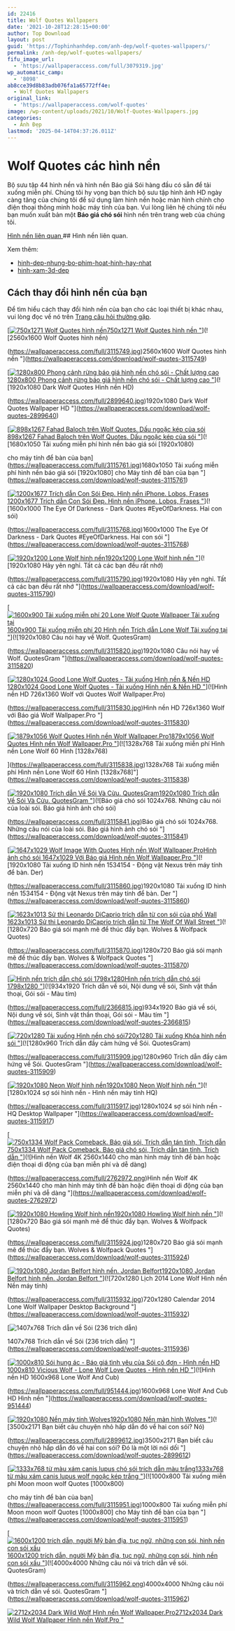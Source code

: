 ```yaml
---
id: 22416
title: Wolf Quotes Wallpapers
date: '2021-10-28T12:28:15+00:00'
author: Top Download
layout: post
guid: 'https://Tophinhanhdep.com/anh-dep/wolf-quotes-wallpapers/'
permalink: /anh-dep/wolf-quotes-wallpapers/
fifu_image_url:
  - 'https://wallpaperaccess.com/full/3079319.jpg'
wp_automatic_camp:
  - '8098'
ab8cce39d8b83adb076fa1a65772ff4e:
  - Wolf Quotes Wallpapers
original_link:
  - 'https://wallpaperaccess.com/wolf-quotes'
image: /wp-content/uploads/2021/10/Wolf-Quotes-Wallpapers.jpg
categories:
  - Ảnh Đẹp
lastmod: '2025-04-14T04:37:26.011Z'
---
```

# Wolf Quotes các hình nền

Bộ sưu tập 44 hình nền và hình nền Báo giá Sói hàng đầu có sẵn để tải xuống miễn phí. Chúng tôi hy vọng bạn thích bộ sưu tập hình ảnh HD ngày càng tăng của chúng tôi để sử dụng làm hình nền hoặc màn hình chính cho điện thoại thông minh hoặc máy tính của bạn. Vui lòng liên hệ chúng tôi nếu bạn muốn xuất bản một **Báo giá chó sói** hình nền trên trang web của chúng tôi.

[Hình nền liên quan ](#related) ## Hình nền liên quan.

   
 Xem thêm:

   
- [hinh-dep-nhung-bo-phim-hoat-hinh-hay-nhat](https://tophinhanhdep.com/hinh-nen-dep/hinh-dep-nhung-bo-phim-hoat-hinh-hay-nhat/)
- [hinh-xam-3d-dep](https://tophinhanhdep.com/hinh-xam-dep/hinh-xam-3d-dep/)

## Cách thay đổi hình nền của bạn

Để tìm hiểu cách thay đổi hình nền của bạn cho các loại thiết bị khác nhau, vui lòng đọc về nó trên [Trang câu hỏi thường gặp](https://tophinhanhdep.com/faq/).

  
[[![750x1271 Wolf Quotes hình nền](https://wallpaperaccess.com/full/3079319.jpg)750x1271 Wolf Quotes hình nền "](https://wallpaperaccess.com/download/wolf-quotes-3079319)](![2560x1600 Wolf Quotes hình nền)

(https://wallpaperaccess.com/full/3115749.jpg)2560x1600 Wolf Quotes hình nền "](https://wallpaperaccess.com/download/wolf-quotes-3115749)

[[![1280x800 Phong cảnh rừng báo giá hình nền chó sói - Chất lượng cao](https://wallpaperaccess.com/full/3115754.jpg)1280x800 Phong cảnh rừng báo giá hình nền chó sói - Chất lượng cao "](https://wallpaperaccess.com/download/wolf-quotes-3115754)](![1920x1080 Dark Wolf Quotes Hình nền HD)

(https://wallpaperaccess.com/full/2899640.jpg)1920x1080 Dark Wolf Quotes Wallpaper HD "](https://wallpaperaccess.com/download/wolf-quotes-2899640)

[[![898x1267 Fahad Baloch trên Wolf Quotes.  Dấu ngoặc kép của sói](https://wallpaperaccess.com/full/3115759.jpg)898x1267 Fahad Baloch trên Wolf Quotes. Dấu ngoặc kép của sói "](https://wallpaperaccess.com/download/wolf-quotes-3115759)](![1680x1050 Tải xuống miễn phí hình nền báo giá sói [1920x1080)

 cho máy tính để bàn của bạn](https://wallpaperaccess.com/full/3115761.jpg)1680x1050 Tải xuống miễn phí hình nền báo giá sói \[1920x1080\] cho Máy tính để bàn của bạn "](https://wallpaperaccess.com/download/wolf-quotes-3115761)

[[![1200x1677 Trích dẫn Con Sói Đẹp.  Hình nền iPhone.  Lobos, Frases](https://wallpaperaccess.com/full/835547.jpg)1200x1677 Trích dẫn Con Sói Đẹp. Hình nền iPhone. Lobos, Frases "](https://wallpaperaccess.com/download/wolf-quotes-835547)](![1600x1000 The Eye Of Darkness - Dark Quotes #EyeOfDarkness.  Hai con sói)

(https://wallpaperaccess.com/full/3115768.jpg)1600x1000 The Eye Of Darkness - Dark Quotes #EyeOfDarkness. Hai con sói "](https://wallpaperaccess.com/download/wolf-quotes-3115768)

[[![1920x1200 Lone Wolf hình nền](https://wallpaperaccess.com/full/3115773.jpg)1920x1200 Lone Wolf hình nền "](https://wallpaperaccess.com/download/wolf-quotes-3115773)](![1920x1080 Hãy yên nghỉ.  Tất cả các bạn đều rất nhớ)

(https://wallpaperaccess.com/full/3115790.jpg)1920x1080 Hãy yên nghỉ. Tất cả các bạn đều rất nhớ "](https://wallpaperaccess.com/download/wolf-quotes-3115790)

[[![1600x900 Tải xuống miễn phí 20 Lone Wolf Quote Wallpaper Tải xuống tại](https://wallpaperaccess.com/full/3115800.jpg)1600x900 Tải xuống miễn phí 20 Hình nền Trích dẫn Lone Wolf Tải xuống tại "](https://wallpaperaccess.com/download/wolf-quotes-3115800)](![1920x1080 Câu nói hay về Wolf.  QuotesGram)

(https://wallpaperaccess.com/full/3115820.jpg)1920x1080 Câu nói hay về Wolf. QuotesGram "](https://wallpaperaccess.com/download/wolf-quotes-3115820)

[[![1280x1024 Good Lone Wolf Quotes - Tải xuống Hình nền & Nền HD](https://wallpaperaccess.com/full/3115823.jpg)1280x1024 Good Lone Wolf Quotes - Tải xuống Hình nền &amp; Nền HD "](https://wallpaperaccess.com/download/wolf-quotes-3115823)](![Hình nền HD 726x1360 Wolf với Quotes Wolf Wallpaper.Pro)

(https://wallpaperaccess.com/full/3115830.jpg)Hình nền HD 726x1360 Wolf với Báo giá Wolf Wallpaper.Pro "](https://wallpaperaccess.com/download/wolf-quotes-3115830)

[[![1879x1056 Wolf Quotes Hình nền Wolf Wallpaper.Pro](https://wallpaperaccess.com/full/3115836.jpg)1879x1056 Wolf Quotes Hình nền Wolf Wallpaper.Pro "](https://wallpaperaccess.com/download/wolf-quotes-3115836)](![1328x768 Tải xuống miễn phí Hình nền Lone Wolf 60 Hình [1328x768)

](https://wallpaperaccess.com/full/3115838.jpg)1328x768 Tải xuống miễn phí Hình nền Lone Wolf 60 Hình \[1328x768\]"](https://wallpaperaccess.com/download/wolf-quotes-3115838)

[[![1920x1080 Trích dẫn Về Sói Và Cừu.  QuotesGram](https://wallpaperaccess.com/full/3115839.jpg)1920x1080 Trích dẫn Về Sói Và Cừu. QuotesGram "](https://wallpaperaccess.com/download/wolf-quotes-3115839)](![Báo giá chó sói 1024x768.  Những câu nói của loài sói.  Báo giá hình ảnh chó sói)

(https://wallpaperaccess.com/full/3115841.jpg)Báo giá chó sói 1024x768. Những câu nói của loài sói. Báo giá hình ảnh chó sói "](https://wallpaperaccess.com/download/wolf-quotes-3115841)

[[![1647x1029 Wolf Image With Quotes Hình nền Wolf Wallpaper.Pro](https://wallpaperaccess.com/full/3115844.jpg)Hình ảnh chó sói 1647x1029 Với Báo giá Hình nền Wolf Wallpaper.Pro "](https://wallpaperaccess.com/download/wolf-quotes-3115844)](![1920x1080 Tải xuống ID hình nền 1534154 - Động vật Nexus trên máy tính để bàn.  Der)

(https://wallpaperaccess.com/full/3115860.jpg)1920x1080 Tải xuống ID hình nền 1534154 - Động vật Nexus trên máy tính để bàn. Der "](https://wallpaperaccess.com/download/wolf-quotes-3115860)

[[![1623x1013 Sử thi Leonardo DiCaprio trích dẫn từ con sói của phố Wall](https://wallpaperaccess.com/full/2345704.jpg)1623x1013 Sử thi Leonardo DiCaprio trích dẫn từ The Wolf Of Wall Street "](https://wallpaperaccess.com/download/wolf-quotes-2345704)](![1280x720 Báo giá sói mạnh mẽ để thúc đẩy bạn.  Wolves & Wolfpack Quotes)

(https://wallpaperaccess.com/full/3115870.jpg)1280x720 Báo giá sói mạnh mẽ để thúc đẩy bạn. Wolves &amp; Wolfpack Quotes "](https://wallpaperaccess.com/download/wolf-quotes-3115870)

[[![Hình nền trích dẫn chó sói 1798x1280](https://wallpaperaccess.com/full/3115872.jpg)Hình nền trích dẫn chó sói 1798x1280 "](https://wallpaperaccess.com/download/wolf-quotes-3115872)](![934x1920 Trích dẫn về sói, Nội dung về sói, Sinh vật thần thoại, Gói sói - Màu tím)

(https://wallpaperaccess.com/full/2366815.jpg)934x1920 Báo giá về sói, Nội dung về sói, Sinh vật thần thoại, Gói sói - Màu tím "](https://wallpaperaccess.com/download/wolf-quotes-2366815)

[[![720x1280 Tải xuống Hình nền chó sói](https://wallpaperaccess.com/full/3115904.jpg)720x1280 Tải xuống Khóa hình nền sói "](https://wallpaperaccess.com/download/wolf-quotes-3115904)](![1280x960 Trích dẫn đầy cảm hứng về Sói.  QuotesGram)

(https://wallpaperaccess.com/full/3115909.jpg)1280x960 Trích dẫn đầy cảm hứng về Sói. QuotesGram "](https://wallpaperaccess.com/download/wolf-quotes-3115909)

[[![1920x1080 Neon Wolf hình nền](https://wallpaperaccess.com/full/2552060.jpg)1920x1080 Neon Wolf hình nền "](https://wallpaperaccess.com/download/wolf-quotes-2552060)](![1280x1024 sợ sói hình nền - Hình nền máy tính HQ)

(https://wallpaperaccess.com/full/3115917.jpg)1280x1024 sợ sói hình nền - HQ Desktop Wallpaper "](https://wallpaperaccess.com/download/wolf-quotes-3115917)

[[![750x1334 Wolf Pack Comeback.  Báo giá sói, Trích dẫn tán tỉnh, Trích dẫn](https://wallpaperaccess.com/full/355912.jpg)750x1334 Wolf Pack Comeback. Báo giá chó sói, Trích dẫn tán tỉnh, Trích dẫn "](https://wallpaperaccess.com/download/wolf-quotes-355912)](![Hình nền Wolf 4K 2560x1440 cho màn hình máy tính để bàn hoặc điện thoại di động của bạn miễn phí và dễ dàng)

(https://wallpaperaccess.com/full/2762972.png)Hình nền Wolf 4K 2560x1440 cho màn hình máy tính để bàn hoặc điện thoại di động của bạn miễn phí và dễ dàng "](https://wallpaperaccess.com/download/wolf-quotes-2762972)

[[![1920x1080 Howling Wolf hình nền](https://wallpaperaccess.com/full/3115923.jpg)1920x1080 Howling Wolf hình nền "](https://wallpaperaccess.com/download/wolf-quotes-3115923)](![1280x720 Báo giá sói mạnh mẽ để thúc đẩy bạn.  Wolves & Wolfpack Quotes)

(https://wallpaperaccess.com/full/3115924.jpg)1280x720 Báo giá sói mạnh mẽ để thúc đẩy bạn. Wolves &amp; Wolfpack Quotes "](https://wallpaperaccess.com/download/wolf-quotes-3115924)

[[![1920x1080 Jordan Belfort hình nền.  Jordan Belfort](https://wallpaperaccess.com/full/835362.jpg)1920x1080 Jordan Belfort hình nền. Jordan Belfort "](https://wallpaperaccess.com/download/wolf-quotes-835362)](![720x1280 Lịch 2014 Lone Wolf Hình nền Nền máy tính)

(https://wallpaperaccess.com/full/3115932.jpg)720x1280 Calendar 2014 Lone Wolf Wallpaper Desktop Background "](https://wallpaperaccess.com/download/wolf-quotes-3115932)

[![1407x768 Trích dẫn về Sói (236 trích dẫn)](https://wallpaperaccess.com/full/3115936.jpg)

1407x768 Trích dẫn về Sói (236 trích dẫn) "](https://wallpaperaccess.com/download/wolf-quotes-3115936)

[[![1000x810 Sói hung ác - Báo giá tình yêu của Sói cô đơn - Hình nền HD](https://wallpaperaccess.com/full/3115939.jpg)1000x810 Vicious Wolf - Lone Wolf Love Quotes - Hình nền HD "](https://wallpaperaccess.com/download/wolf-quotes-3115939)](![Hình nền HD 1600x968 Lone Wolf And Cub)

(https://wallpaperaccess.com/full/951444.jpg)1600x968 Lone Wolf And Cub HD Hình nền "](https://wallpaperaccess.com/download/wolf-quotes-951444)

[[![1920x1080 Nền máy tính Wolves](https://wallpaperaccess.com/full/3115943.jpg)1920x1080 Nền màn hình Wolves "](https://wallpaperaccess.com/download/wolf-quotes-3115943)](![3500x2171 Bạn biết câu chuyện nhỏ hấp dẫn đó về hai con sói?  Nó)

(https://wallpaperaccess.com/full/2899612.jpg)3500x2171 Bạn biết câu chuyện nhỏ hấp dẫn đó về hai con sói? Đó là một lời nói dối "](https://wallpaperaccess.com/download/wolf-quotes-2899612)

[[![1333x768 từ màu xám canis lupus chó sói trích dẫn màu trắng](https://wallpaperaccess.com/full/3115947.jpg)1333x768 từ màu xám canis lupus wolf ngoặc kép trắng "](https://wallpaperaccess.com/download/wolf-quotes-3115947)](![1000x800 Tải xuống miễn phí Moon moon wolf Quotes [1000x800)

 cho máy tính để bàn của bạn](https://wallpaperaccess.com/full/3115951.jpg)1000x800 Tải xuống miễn phí Moon moon wolf Quotes \[1000x800\] cho Máy tính để bàn của bạn "](https://wallpaperaccess.com/download/wolf-quotes-3115951)

[[![1600x1200 trích dẫn, người Mỹ bản địa, tục ngữ, những con sói, hình nền con sói xấu](https://wallpaperaccess.com/full/3115953.jpg)1600x1200 trích dẫn, người Mỹ bản địa, tục ngữ, những con sói, hình nền con sói xấu "](https://wallpaperaccess.com/download/wolf-quotes-3115953)](![4000x4000 Những câu nói và trích dẫn về sói.  QuotesGram)

(https://wallpaperaccess.com/full/3115962.png)4000x4000 Những câu nói và trích dẫn về sói. QuotesGram "](https://wallpaperaccess.com/download/wolf-quotes-3115962)

[![2712x2034 Dark Wild Wolf Hình nền Wolf Wallpaper.Pro](https://wallpaperaccess.com/full/2362842.jpg)2712x2034 Dark Wild Wolf Wallpaper Hình nền Wolf.Pro "](https://wallpaperaccess.com/download/wolf-quotes-2362842)
